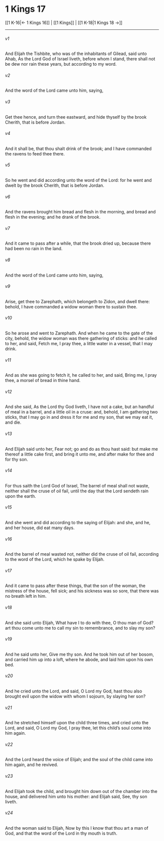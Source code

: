 # 1 Kings 17

[[1 K-16|← 1 Kings 16]] | [[1 Kings]] | [[1 K-18|1 Kings 18 →]]
***

###### v1
And Elijah the Tishbite, who was of the inhabitants of Gilead, said unto Ahab, As the Lord God of Israel liveth, before whom I stand, there shall not be dew nor rain these years, but according to my word.
###### v2
And the word of the Lord came unto him, saying,
###### v3
Get thee hence, and turn thee eastward, and hide thyself by the brook Cherith, that is before Jordan.
###### v4
And it shall be, that thou shalt drink of the brook; and I have commanded the ravens to feed thee there.
###### v5
So he went and did according unto the word of the Lord: for he went and dwelt by the brook Cherith, that is before Jordan.
###### v6
And the ravens brought him bread and flesh in the morning, and bread and flesh in the evening; and he drank of the brook.
###### v7
And it came to pass after a while, that the brook dried up, because there had been no rain in the land.
###### v8
And the word of the Lord came unto him, saying,
###### v9
Arise, get thee to Zarephath, which belongeth to Zidon, and dwell there: behold, I have commanded a widow woman there to sustain thee.
###### v10
So he arose and went to Zarephath. And when he came to the gate of the city, behold, the widow woman was there gathering of sticks: and he called to her, and said, Fetch me, I pray thee, a little water in a vessel, that I may drink.
###### v11
And as she was going to fetch it, he called to her, and said, Bring me, I pray thee, a morsel of bread in thine hand.
###### v12
And she said, As the Lord thy God liveth, I have not a cake, but an handful of meal in a barrel, and a little oil in a cruse: and, behold, I am gathering two sticks, that I may go in and dress it for me and my son, that we may eat it, and die.
###### v13
And Elijah said unto her, Fear not; go and do as thou hast said: but make me thereof a little cake first, and bring it unto me, and after make for thee and for thy son.
###### v14
For thus saith the Lord God of Israel, The barrel of meal shall not waste, neither shall the cruse of oil fail, until the day that the Lord sendeth rain upon the earth.
###### v15
And she went and did according to the saying of Elijah: and she, and he, and her house, did eat many days.
###### v16
And the barrel of meal wasted not, neither did the cruse of oil fail, according to the word of the Lord, which he spake by Elijah.
###### v17
And it came to pass after these things, that the son of the woman, the mistress of the house, fell sick; and his sickness was so sore, that there was no breath left in him.
###### v18
And she said unto Elijah, What have I to do with thee, O thou man of God? art thou come unto me to call my sin to remembrance, and to slay my son?
###### v19
And he said unto her, Give me thy son. And he took him out of her bosom, and carried him up into a loft, where he abode, and laid him upon his own bed.
###### v20
And he cried unto the Lord, and said, O Lord my God, hast thou also brought evil upon the widow with whom I sojourn, by slaying her son?
###### v21
And he stretched himself upon the child three times, and cried unto the Lord, and said, O Lord my God, I pray thee, let this child’s soul come into him again.
###### v22
And the Lord heard the voice of Elijah; and the soul of the child came into him again, and he revived.
###### v23
And Elijah took the child, and brought him down out of the chamber into the house, and delivered him unto his mother: and Elijah said, See, thy son liveth.
###### v24
And the woman said to Elijah, Now by this I know that thou art a man of God, and that the word of the Lord in thy mouth is truth. 
